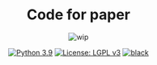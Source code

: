 <h1 align="center">
Code for paper
</h1>
<p align="center">
  <img src="https://img.shields.io/badge/wip-%20%F0%9F%9A%A7%20under%20construction%20%F0%9F%9A%A7-yellow"
       alt="wip">
</p>
<p align="center">
<a href="https://www.python.org/downloads/">
<img src="https://img.shields.io/badge/python-3.10-blue.svg?logo=python&logoColor=white"
     alt="Python 3.9"></a>
<a href="LICENSE">
<img src="https://img.shields.io/badge/License-LGPL%20v3-blue.svg?logo=gnu"
     alt="License: LGPL v3"></a>
<a href="https://github.com/psf/black">
<img src="https://img.shields.io/badge/code%20style-black-000000.svg"
     alt="black"></a>
</p>
